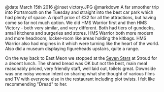 @date		March 15th 2016
@inset		victory.JPG
@markdown
A far smoother trip into Portsmouth on the Tuesday and straight into the best car park
which had plenty of space. A ripoff price of &pound;32 for all the attractions, but having come
so far not much option. We did HMS Warrior first and then HMS Victory - both very similar,
and very different. Both had tiers of gundecks, small kitchens and surgeries and stores.
HMS Warrior both more modern and more headroom, locker-room like areas holding the kitbags.
HMS Warrior also had engines in it which were turning like the heart of the world.
Also did a museum displaying figureheads upstairs, quite a range.

On the way back to East Meon we stopped at the [Seven Stars](https://www.sevenstarsstroud.co.uk/) at Stroud for a decent lunch.
The shared bread was OK but not the best, main meal reasonably priced, very friendly staff,
well laid out, toilets great. Downside was one noisy woman intent on sharing what she thought of
various films and TV with everyone else in the restaurant including plot twists. I felt like
recommending "Dread" to her.
